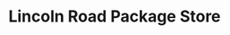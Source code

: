 ---
title: "Lincoln Road Package Store"
url: /hattiesburg/lincoln-road-package-store/
shop: alcohol
---